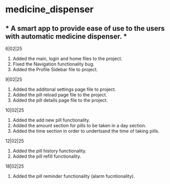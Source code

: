 # medicine_dispenser

## * A smart app to provide ease of use to the users with automatic medicine dispenser. *

6|02|25 
1. Added the main, login and home files to the project. 
2. Fixed the Navigation functionality bug.
3. Added the Profile Sidebar file to project.

9|02|25
1. Added the additonal settings page file to project.
2. Added the pill reload page file to the project.
3. Added the pill details page file to the project.

10|02|25
1. Added the add new pill functionality.
2. Added the amount section for pills to be taken in a day section.
3. Added the time section in order to undertsand the time of taking pills.

12|02|25
1. Added the pill history functionality.
2. Added the pill refill functionality.

18|02|25
1. Added the pill reminder functionality (alarm fucntionality).